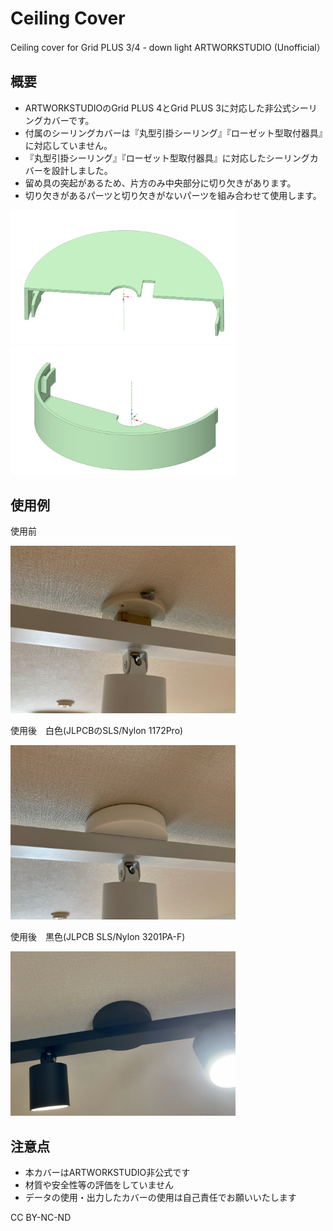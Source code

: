 # Ceiling Cover
Ceiling cover for Grid PLUS 3/4 - down light ARTWORKSTUDIO (Unofficial） 

## 概要
  * ARTWORKSTUDIOのGrid PLUS 4とGrid PLUS 3に対応した非公式シーリングカバーです。  
  * 付属のシーリングカバーは『丸型引掛シーリング』『ローゼット型取付器具』に対応していません。  
  * 『丸型引掛シーリング』『ローゼット型取付器具』に対応したシーリングカバーを設計しました。
  * 留め具の突起があるため、片方のみ中央部分に切り欠きがあります。
  * 切り欠きがあるパーツと切り欠きがないパーツを組み合わせて使用します。

<img src="IMG/CoverA.png" width="360">
<img src="IMG/CoverB.png" width="360">

## 使用例
使用前  

<img src="IMG/CoverBefore.png" width="360">

使用後　白色(JLPCBのSLS/Nylon 1172Pro)  

<img src="IMG/CoverAfter.png" width="360">

使用後　黒色(JLPCB SLS/Nylon 3201PA-F)  

<img src="IMG/CoverAfter2.png" width="360">


## 注意点
  * 本カバーはARTWORKSTUDIO非公式です  
  * 材質や安全性等の評価をしていません
  * データの使用・出力したカバーの使用は自己責任でお願いいたします
    
CC BY-NC-ND
